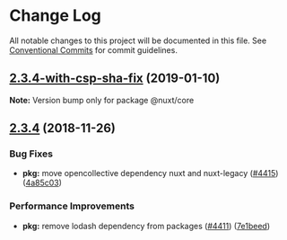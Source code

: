 # Change Log

All notable changes to this project will be documented in this file.
See [Conventional Commits](https://conventionalcommits.org) for commit guidelines.

## [2.3.4-with-csp-sha-fix](https://github.com/nuxt/nuxt.js/compare/v2.3.4...v2.3.4-with-csp-sha-fix) (2019-01-10)

**Note:** Version bump only for package @nuxt/core





## [2.3.4](https://github.com/nuxt/nuxt.js/compare/v2.3.2...v2.3.4) (2018-11-26)


### Bug Fixes

* **pkg:** move opencollective dependency nuxt and nuxt-legacy ([#4415](https://github.com/nuxt/nuxt.js/issues/4415)) ([4a85c03](https://github.com/nuxt/nuxt.js/commit/4a85c03))


### Performance Improvements

* **pkg:** remove lodash dependency from packages ([#4411](https://github.com/nuxt/nuxt.js/issues/4411)) ([7e1beed](https://github.com/nuxt/nuxt.js/commit/7e1beed))
